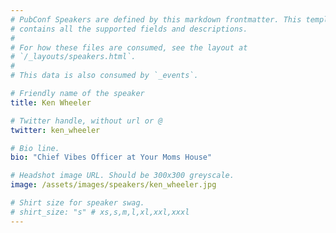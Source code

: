 ```yaml
---
# PubConf Speakers are defined by this markdown frontmatter. This template
# contains all the supported fields and descriptions.
#
# For how these files are consumed, see the layout at
# `/_layouts/speakers.html`.
#
# This data is also consumed by `_events`.

# Friendly name of the speaker
title: Ken Wheeler

# Twitter handle, without url or @
twitter: ken_wheeler

# Bio line.
bio: "Chief Vibes Officer at Your Moms House"

# Headshot image URL. Should be 300x300 greyscale.
image: /assets/images/speakers/ken_wheeler.jpg

# Shirt size for speaker swag.
# shirt_size: "s" # xs,s,m,l,xl,xxl,xxxl
---
```

